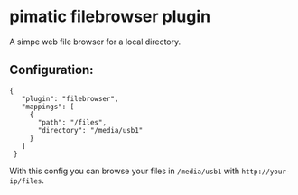 pimatic filebrowser plugin
===========================
A simpe web file browser for a local directory.

Configuration:
--------------

    {
       "plugin": "filebrowser",
       "mappings": [
         {
           "path": "/files",
           "directory": "/media/usb1"
         }
       ]
     }

With this config you can browse your files in `/media/usb1` with `http://your-ip/files`.